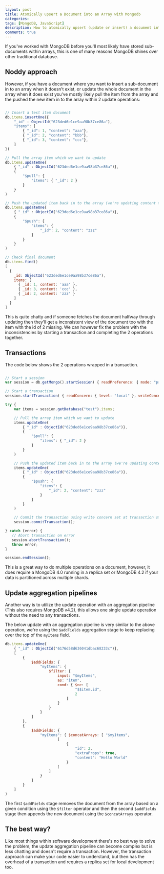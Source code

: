 ```yaml
---
layout: post
title: Atomically upsert a Document into an Array with Mongodb
categories:
tags: [MongoDB, JavaScript]
description: How to atomically upsert (update or insert) a document into an array with MongoDB update aggregation pipelines
comments: true
---
```


If you've worked with MongoDB before you'll most likely have stored sub-documents within arrays, this is one of many reasons MongoDB shines over other traditional database.

## Noddy approach

However, if you have a document where you want to insert a sub-document in to an array when it doesn't exist, or update the whole document in the array when it does exist you've mostly likely pull the item from the array and the pushed the new item in to the array within 2 update operations:

```javascript

// Insert a test item document
db.items.insertOne({
    "_id" : ObjectId("623ded6e1ce9aa98b37ce86a"),
    "items": [
        { "_id": 1, "content": "aaa"},
        { "_id": 2, "content": "bbb"},
        { "_id": 3, "content": "ccc"},
    ]
})

// Pull the array item which we want to update
db.items.updateOne(
    { "_id" : ObjectId("623ded6e1ce9aa98b37ce86a")},
    {
        "$pull": {
            "items": { "_id": 2 }
        }
    }
)

// Push the updated item back in to the array (we're updating content to "zzz")
db.items.updateOne(
    { "_id" : ObjectId("623ded6e1ce9aa98b37ce86a")},
    {
        "$push": {
            "items": {
                "_id": 2, "content": "zzz"
            }
        }
    }
)

// Check final document
db.items.find()
[
  {
    _id: ObjectId("623ded6e1ce9aa98b37ce86a"),
    items: [
      { _id: 1, content: 'aaa' },
      { _id: 3, content: 'ccc' },
      { _id: 2, content: 'zzz' }
    ]
  }
]

```

This is quite chatty and if someone fetches the document halfway through updating then they'll get a inconsistent view of the document too with the item with the id of 2 missing. We can however fix the problem with the inconsistencies by starting a transaction and completing the 2 operations together.

## Transactions

The code below shows the 2 operations wrapped in a transaction.

```javascript

// Start a session
var session = db.getMongo().startSession( { readPreference: { mode: "primary" } } );

// Start a transaction
session.startTransaction( { readConcern: { level: "local" }, writeConcern: { w: "majority" } } );

try {
    var items = session.getDatabase("test").items;

    // Pull the array item which we want to update
    items.updateOne(
        { "_id" : ObjectId("623ded6e1ce9aa98b37ce86a")},
        {
            "$pull": {
                "items": { "_id": 2 }
            }
        }
    )

    // Push the updated item back in to the array (we're updating content to "zzz")
    items.updateOne(
        { "_id" : ObjectId("623ded6e1ce9aa98b37ce86a")},
        {
            "$push": {
                "items": {
                    "_id": 2, "content": "zzz"
                }
            }
        }
    )

    // Commit the transaction using write concern set at transaction start
    session.commitTransaction();

} catch (error) {
   // Abort transaction on error
   session.abortTransaction();
   throw error;
}

session.endSession();
```

This is a great way to do multiple operations on a document, however, it does require a MongoDB 4.0 running in a replica set or MongoDB 4.2 if your data is partitioned across multiple shards.


## Update aggregation pipelines

Another way is to utilize the update operation with an aggregation pipeline (This also requires MongoDB v4.2), this allows one single update operation without the need to any transactions.

The below update with an aggregation pipeline is very similar to the above operation, we're using the `$addFields` aggregation stage to keep replacing over the top of the `myItems` field.

```javascript
db.items.updateOne(
    { "_id" : ObjectId("6176d58d636041dbac68233c")},
    [
        {
            $addFields: {
                "myItems": {
                    $filter: {
                        input: "$myItems",
                        as: "item",
                        cond: { $ne: [
                                "$$item.id",
                                2
                            ]
                        }
                    }
                }
            }
        },
        {
            $addFields: {
                "myItems": { $concatArrays: [ "$myItems",
                        [
                            {
                                "id": 2,
                                "extraProps": true,
                                "content": "Hello World"
                            }
                        ]
                    ]
                }
            }
        }
    ]
)

```

The first `$addFields` stage removes the document from the array based on a given condition using the `$filter` operator and then the second `$addFields` stage then appends the new document using the `$concatArrays` operator.


## The best way?

Like most things within software development there's no best way to solve the problem, the update aggregation pipeline can become complex but is less chatting and doesn't require a transaction. However, the transaction approach can make your code easier to understand, but then has the overhead of a transaction and requires a replica set for local development too.

